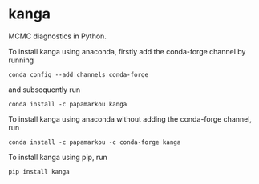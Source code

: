 # kanga

MCMC diagnostics in Python.

To install kanga using anaconda, firstly add the conda-forge channel by running
```
conda config --add channels conda-forge
```
and subsequently run
```
conda install -c papamarkou kanga
```
To install kanga using anaconda without adding the conda-forge channel, run
```
conda install -c papamarkou -c conda-forge kanga
```

To install kanga using pip, run
```
pip install kanga
```
